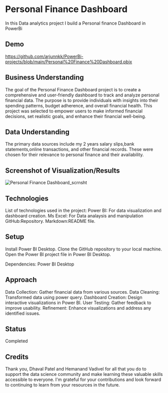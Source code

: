 # Personal Finance Dashboard

In this Data analytics project I build a Personal finance Dashboard in PowerBi

## Demo
https://github.com/arjunnkk/PowerBi-projects/blob/main/Personal%20Finance%20Dashboard.pbix

## Business Understanding
The goal of the Personal Finance Dashboard project is to create a comprehensive and user-friendly dashboard to track and analyze personal financial data. The purpose is to provide individuals with insights into their spending patterns, budget adherence, and overall financial health. This project was selected to empower users to make informed financial decisions, set realistic goals, and enhance their financial well-being.

## Data Understanding
The primary data sources include my 2 years salary slips,bank statements,online transactions, and other financial records. These were chosen for their relevance to personal finance and their availability. 

## Screenshot of Visualization/Results
![Personal Finance Dashboard_scrnsht](https://github.com/arjunnkk/PowerBi-projects/assets/135140689/05f3f7b5-9b7f-4ac3-b073-8b0edc2ae1f8)

## Technologies
List of technologies used in the project:
Power BI: For data visualization and dashboard creation.
Ms Excel: For Data analaysis and manipulation
GitHub:Repository.
Markdown:README file.

## Setup
Install Power BI Desktop.
Clone the GitHub repository to your local machine.
Open the Power BI project file in Power BI Desktop.

Dependencies:
Power BI Desktop

## Approach
Data Collection: Gather financial data from various sources.
Data Cleaning: Transformed data using power query.
Dashboard Creation: Design interactive visualizations in Power BI.
User Testing: Gather feedback to improve usability.
Refinement: Enhance visualizations and address any identified issues.

## Status
Completed

## Credits
Thank you, Dhaval Patel and Hemanand Vadivel for all that you do to support the data science community and make learning these valuable skills accessible to everyone. I'm grateful for your contributions and look forward to continuing to learn from your resources in the future.

